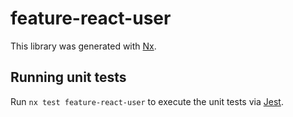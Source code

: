 # feature-react-user

This library was generated with [Nx](https://nx.dev).

## Running unit tests

Run `nx test feature-react-user` to execute the unit tests via [Jest](https://jestjs.io).
